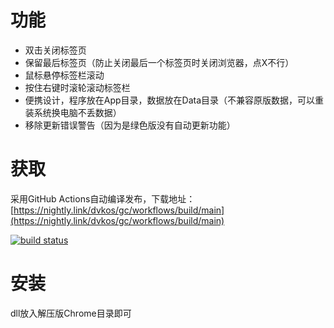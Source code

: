 # 功能
- 双击关闭标签页
- 保留最后标签页（防止关闭最后一个标签页时关闭浏览器，点X不行）
- 鼠标悬停标签栏滚动
- 按住右键时滚轮滚动标签栏
- 便携设计，程序放在App目录，数据放在Data目录（不兼容原版数据，可以重装系统换电脑不丢数据）
- 移除更新错误警告（因为是绿色版没有自动更新功能）
# 获取
采用GitHub Actions自动编译发布，下载地址：[https://nightly.link/dvkos/gc/workflows/build/main](https://nightly.link/dvkos/gc/workflows/build/main)

[![build status](https://github.com/dvkos/gc/actions/workflows/build.yml/badge.svg)](https://github.com/dvkos/gc/actions/workflows/build.yml)
# 安装
dll放入解压版Chrome目录即可
